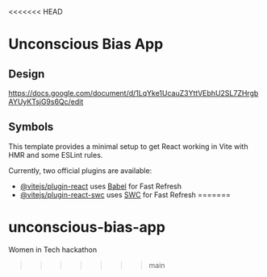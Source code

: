 <<<<<<< HEAD
# Unconscious Bias App

## Design

https://docs.google.com/document/d/1LqYke1UcauZ3YttVEbhU2SL7ZHrgbAYUyKTsjG9s6Qc/edit
## Symbols




This template provides a minimal setup to get React working in Vite with HMR and some ESLint rules.

Currently, two official plugins are available:

- [@vitejs/plugin-react](https://github.com/vitejs/vite-plugin-react/blob/main/packages/plugin-react/README.md) uses [Babel](https://babeljs.io/) for Fast Refresh
- [@vitejs/plugin-react-swc](https://github.com/vitejs/vite-plugin-react-swc) uses [SWC](https://swc.rs/) for Fast Refresh
=======
# unconscious-bias-app
Women in Tech hackathon
>>>>>>> main
